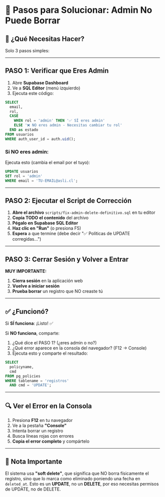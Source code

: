 # 📝 Pasos para Solucionar: Admin No Puede Borrar

## 🎯 ¿Qué Necesitas Hacer?

Solo 3 pasos simples:

---

## PASO 1: Verificar que Eres Admin

1. Abre **Supabase Dashboard**
2. Ve a **SQL Editor** (menú izquierdo)
3. Ejecuta este código:

```sql
SELECT 
  email,
  rol,
  CASE 
    WHEN rol = 'admin' THEN '✅ SÍ eres admin'
    ELSE '❌ NO eres admin - Necesitas cambiar tu rol'
  END as estado
FROM usuarios
WHERE auth_user_id = auth.uid();
```

### Si NO eres admin:
Ejecuta esto (cambia el email por el tuyo):

```sql
UPDATE usuarios
SET rol = 'admin'
WHERE email = 'TU-EMAIL@asli.cl';
```

---

## PASO 2: Ejecutar el Script de Corrección

1. **Abre el archivo** `scripts/fix-admin-delete-definitivo.sql` en tu editor
2. **Copia TODO el contenido** del archivo
3. **Pégalo en Supabase SQL Editor**
4. **Haz clic en "Run"** (o presiona F5)
5. **Espera** a que termine (debe decir "✅ Políticas de UPDATE corregidas...")

---

## PASO 3: Cerrar Sesión y Volver a Entrar

**MUY IMPORTANTE:**
1. **Cierra sesión** en la aplicación web
2. **Vuelve a iniciar sesión**
3. **Prueba borrar** un registro que NO creaste tú

---

## ✅ ¿Funcionó?

Si **SÍ funciona**: ¡Listo! ✅

Si **NO funciona**, comparte:
1. ¿Qué dice el PASO 1? (¿eres admin o no?)
2. ¿Qué error aparece en la consola del navegador? (F12 → Console)
3. Ejecuta esto y comparte el resultado:

```sql
SELECT 
  policyname,
  cmd
FROM pg_policies
WHERE tablename = 'registros' 
  AND cmd = 'UPDATE';
```

---

## 🔍 Ver el Error en la Consola

1. Presiona **F12** en tu navegador
2. Ve a la pestaña **"Console"**
3. Intenta borrar un registro
4. Busca líneas rojas con errores
5. **Copia el error completo** y compártelo

---

## 📌 Nota Importante

El sistema usa **"soft delete"**, que significa que NO borra físicamente el registro, sino que lo marca como eliminado poniendo una fecha en `deleted_at`. Esto es un **UPDATE**, no un **DELETE**, por eso necesitas permisos de UPDATE, no de DELETE.


